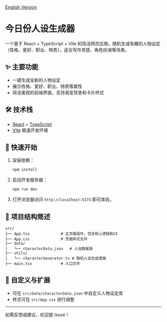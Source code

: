 [English Version](./README_EN.md)

# 今日份人设生成器

一个基于 React + TypeScript + Vite 的简洁网页应用，随机生成有趣的人物设定（性格、爱好、职业、特质），适合写作灵感、角色扮演等场景。

## ✨ 主要功能
- 一键生成全新的人物设定
- 展示性格、爱好、职业、特质等属性
- 简洁美观的前端界面，支持渐变背景和卡片样式

## 🛠️ 技术栈
- [React](https://react.dev/) + [TypeScript](https://www.typescriptlang.org/)
- [Vite](https://vitejs.dev/) 极速开发环境

## 🚀 快速开始
1. 安装依赖：
   ```bash
   npm install
   ```
2. 启动开发服务器：
   ```bash
   npm run dev
   ```
3. 打开浏览器访问 `http://localhost:5173` 即可体验。

## 📁 项目结构简述
```
src/
├── App.tsx              # 主页面组件，包含核心逻辑和UI
├── App.css              # 页面样式文件
├── data/
│   └── characterData.json   # 人设数据源
├── utils/
│   └── characterGenerator.ts # 随机人设生成逻辑
├── main.tsx             # 入口文件
```

## 📝 自定义与扩展
- 可在 `src/data/characterData.json` 中自定义人物设定库
- 样式可在 `src/App.css` 进行调整

---

如需反馈或建议，欢迎提 issue！
